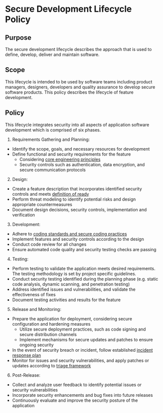 # Secure Development Lifecycle Policy

## Purpose
The secure development lifecycle describes the approach that is used to define, develop, deliver and maintain software. 

## Scope
This lifecycle is intended to be used by software teams including product managers, designers, developers and quality assurance to develop secure software products. This policy describes the lifecycle of feature development.

## Policy
This lifecycle integrates security into all aspects of application software development which is comprised of six phases. 

1. Requirements Gathering and Planning:
  - Identify the scope, goals, and necessary resources for development
  - Define functional and security requirements for the feature 
    - Considering [core engineering principles](https://github.com/MetaMask/contributor-docs/blob/main/policies/engineering-principles.md)
    - Security controls such as authentication, data encryption, and secure communication protocols

2. Design:
- Create a feature description that incorporates identified security controls and meets [definition of ready](https://www.notion.so/What-is-the-Definition-of-Ready-fa1df34b96734791be1293d4f536869c)
- Perform threat modeling to identify potential risks and design appropriate countermeasures
- Document design decisions, security controls, implementation and verification

3. Development:
- Adhere to [coding standards and secure coding practices](https://github.com/MetaMask/contributor-docs/tree/main/guides)
- Implement features and security controls according to the design
- Conduct code review for all changes
- Ensure automated code quality and security testing checks are passing

4. Testing:
- Perform testing to validate the application meets desired requirements. The testing methodology is set by project specific guidelines. 
- Conduct security testing identified during the planning phase (e.g. static code analysis, dynamic scanning, and penetration testing)
- Address identified issues and vulnerabilities, and validate the effectiveness of fixes
- Document testing activities and results for the feature

5. Release and Monitoring:
- Prepare the application for deployment, considering secure configuration and hardening measures
    - Utilize secure deployment practices, such as code signing and secure distribution channels
    - Implement mechanisms for secure updates and patches to ensure ongoing security
- In the event of security breach or incident, follow established [incident response plan](https://www.notion.so/General-Incident-Response-Playbook-f221656d1fb2415e805f29f26fabac93)
- Monitor for issues and security vulnerabilities, and apply patches or updates according to [triage framework](https://www.notion.so/MetaMask-Triaging-Framework-53bf8b5377fc4ceaad34177fc6e8740e#a200109fe0894c96876527a4290b4c0a)

6. Post-Release:
- Collect and analyze user feedback to identify potential issues or security vulnerabilities
- Incorporate security enhancements and bug fixes into future releases
- Continuously evaluate and improve the security posture of the application